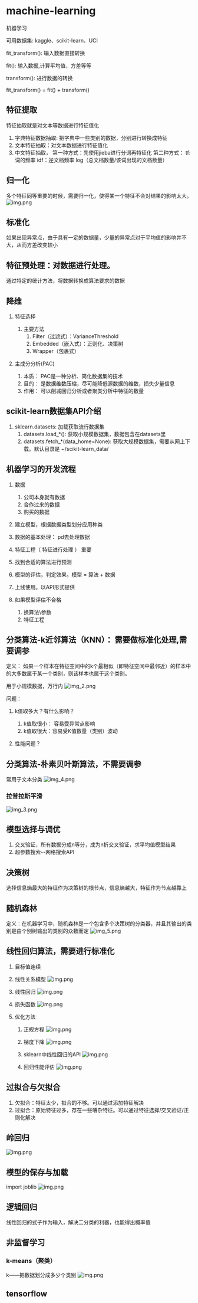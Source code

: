 # machine-learning
机器学习

可用数据集: kaggle、scikit-learn、UCI

fit_transform(): 输入数据直接转换

fit(): 输入数据,计算平均值，方差等等

transform(): 进行数据的转换

fit_transform() = fit() + transform()
 
## 特征提取
特征抽取就是对文本等数据进行特征值化
1. 字典特征数据抽取: 把字典中一些类别的数据，分别进行转换成特征
2. 文本特征抽取：对文本数据进行特征值化
3. 中文特征抽取，
   第一种方式：先使用jieba进行分词再特征化
   第二种方式： tf: 词的频率
              idf：逆文档频率  log（总文档数量/该词出现的文档数量）
   

## 归一化
多个特征同等重要的时候，需要归一化，使得某一个特征不会对结果的影响太大。
![img.png](img/img.png)

## 标准化
如果出现异常点，由于具有一定的数据量，少量的异常点对于平均值的影响并不大，从而方差改变较小

## 特征预处理：对数据进行处理。
通过特定的统计方法，将数据转换成算法要求的数据

## 降维
1. 特征选择
     1. 主要方法
        1. Filter（过滤式）：VarianceThreshold
        2. Embedded（嵌入式）：正则化、决策树
        3. Wrapper（包裹式）  

2. 主成分分析(PAC)
    1. 本质： PAC是一种分析、简化数据集的技术
    2. 目的： 是数据维数压缩，尽可能降低源数据的维数，损失少量信息
    3. 作用： 可以削减回归分析或者聚类分析中特征的数量


## scikit-learn数据集API介绍
1. sklearn.datasets: 加载获取流行数据集
    1. datasets.load_*(): 获取小规模数据集，数据包含在datasets里
    2. datasets.fetch_*(data_home=None): 获取大规模数据集，需要从网上下载。默认目录是  ~/scikit-learn_data/


## 机器学习的开发流程
1. 数据
    1. 公司本身就有数据
    2. 合作过来的数据
    3. 购买的数据
    
2. 建立模型，根据数据类型划分应用种类
3. 数据的基本处理： pd去处理数据
4. 特征工程（ 特征进行处理 ） 重要
5. 找到合适的算法进行预测
6. 模型的评估，判定效果。模型 = 算法 + 数据
7. 上线使用。以API形式提供
8. 如果模型评估不合格
    1. 换算法\参数
    2. 特征工程


## 分类算法-k近邻算法（KNN）： 需要做标准化处理,需要调参
定义： 如果一个样本在特征空间中的k个最相似（即特征空间中最邻近）的样本中的大多数属于某一个类别，则该样本也属于这个类别。

用于小规模数据，万行内
![img_2.png](img/img_2.png)

问题：
1. k值取多大？有什么影响？
    1. k值取很小： 容易受异常点影响
    2. k值取很大：容易受K值数量（类别）波动
    
2. 性能问题？

## 分类算法-朴素贝叶斯算法，不需要调参
常用于文本分类
![img_4.png](img/img_4.png)

### 拉普拉斯平滑
![img_3.png](img/img_3.png)


## 模型选择与调优
1. 交叉验证，所有数据分成n等分，成为n折交叉验证，求平均值模型结果
2. 超参数搜索--网格搜索API

## 决策树
选择信息熵最大的特征作为决策树的根节点，信息熵越大，特征作为节点越靠上

## 随机森林
定义：在机器学习中，随机森林是一个包含多个决策树的分类器，并且其输出的类别是由个别树输出的类别的众数而定
![img_5.png](img/img_5.png)

## 线性回归算法，需要进行标准化
1. 目标值连续
2. 线性关系模型
![img.png](img/线性关系模型.png)
   
3. 线性回归
![img.png](img/线性回归.png)
   
4. 损失函数
![img.png](img/损失函数.png)
   
5. 优化方法
    1. 正规方程
    ![img.png](img/正规方程.png)
       
    2. 梯度下降
    ![img.png](img/梯度下降.png) 
       
    3. sklearn中线性回归的API
    ![img.png](img/api.png)
       
    4. 回归性能评估
    ![img.png](img/回归性能.png)
       
## 过拟合与欠拟合
1. 欠拟合：特征太少，拟合的不够。可以通过添加特征解决
2. 过拟合：原始特征过多，存在一些嘈杂特征。可以通过特征选择/交叉验证/正则化解决

## 岭回归
![img.png](img/岭回归.png)

## 模型的保存与加载
import joblib
![img.png](img/模型保存与加载.png)

## 逻辑回归
线性回归的式子作为输入，解决二分类的利器，也能得出概率值


## 非监督学习
### k-means（聚类）
k——把数据划分成多少个类别
![img.png](img/聚类步骤.png)


## tensorflow

